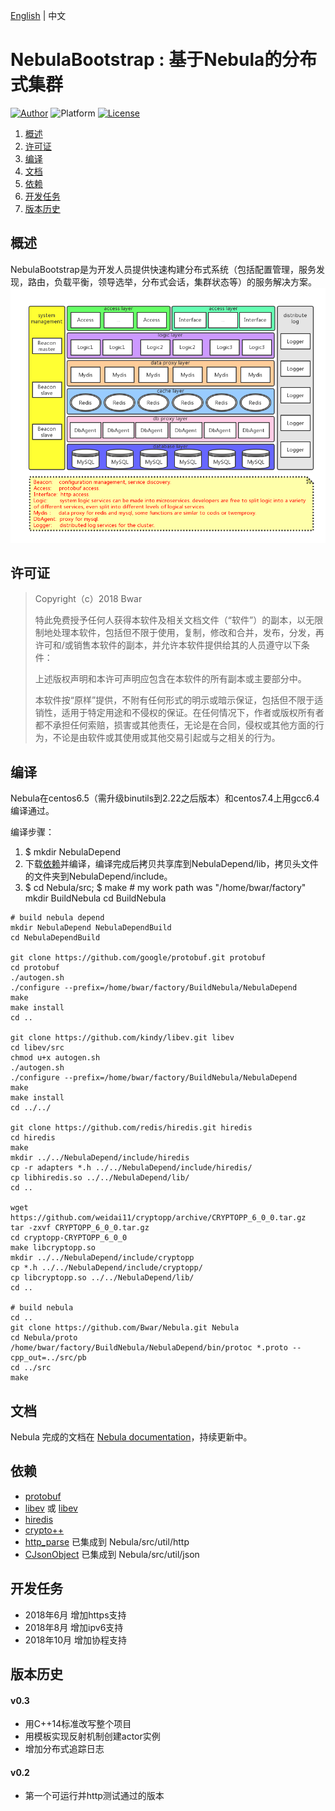 [English](/README.md) | 中文
# NebulaBootstrap : 基于Nebula的分布式集群
[![Author](https://img.shields.io/badge/author-@Bwar-blue.svg?style=flat)](cqc@vip.qq.com)  ![Platform](https://img.shields.io/badge/platform-Linux-green.svg?style=flat) [![License](https://img.shields.io/github/license/mashape/apistatus.svg)](LICENSE)<br/>

1. [概述](#Overview)
2. [许可证](#License)
3. [编译](#Building)
4. [文档](#Documentation)
5. [依赖](#DependOn)
6. [开发任务](#TODO)
7. [版本历史](#ChangeLog)

<a name="Overview"></a>
## 概述 

NebulaBootstrap是为开发人员提供快速构建分布式系统（包括配置管理，服务发现，路由，负载平衡，领导选举，分布式会话，集群状态等）的服务解决方案。
![nebula_cluster](image/nebula_cluster.png)

<a name="License"></a>
## 许可证
> Copyright（c）2018 Bwar
>
> 特此免费授予任何人获得本软件及相关文档文件（“软件”）的副本，以无限制地处理本软件，包括但不限于使用，复制，修改和合并，发布，分发，再许可和/或销售本软件的副本，并允许本软件提供给其的人员遵守以下条件：
>
> 上述版权声明和本许可声明应包含在本软件的所有副本或主要部分中。
>
> 本软件按“原样”提供，不附有任何形式的明示或暗示保证，包括但不限于适销性，适用于特定用途和不侵权的保证。在任何情况下，作者或版权所有者都不承担任何索赔，损害或其他责任，无论是在合同，侵权或其他方面的行为，不论是由软件或其使用或其他交易引起或与之相关的行为。

<a name="Building"></a>
## 编译
Nebula在centos6.5（需升级binutils到2.22之后版本）和centos7.4上用gcc6.4编译通过。

编译步骤：
  1. $ mkdir NebulaDepend
  2. 下载[依赖](#DependOn)并编译，编译完成后拷贝共享库到NebulaDepend/lib，拷贝头文件的文件夹到NebulaDepend/include。
  3. $ cd Nebula/src; $ make
    # my work path was "/home/bwar/factory"
    mkdir BuildNebula
    cd BuildNebula
     
    # build nebula depend
    mkdir NebulaDepend NebulaDependBuild
    cd NebulaDependBuild
    
    git clone https://github.com/google/protobuf.git protobuf
    cd protobuf
    ./autogen.sh
    ./configure --prefix=/home/bwar/factory/BuildNebula/NebulaDepend
    make
    make install
    cd ..
    
    git clone https://github.com/kindy/libev.git libev
    cd libev/src
    chmod u+x autogen.sh
    ./autogen.sh
    ./configure --prefix=/home/bwar/factory/BuildNebula/NebulaDepend
    make
    make install
    cd ../../
    
    git clone https://github.com/redis/hiredis.git hiredis
    cd hiredis
    make
    mkdir ../../NebulaDepend/include/hiredis
    cp -r adapters *.h ../../NebulaDepend/include/hiredis/
    cp libhiredis.so ../../NebulaDepend/lib/
    cd ..
    
    wget https://github.com/weidai11/cryptopp/archive/CRYPTOPP_6_0_0.tar.gz
    tar -zxvf CRYPTOPP_6_0_0.tar.gz
    cd cryptopp-CRYPTOPP_6_0_0
    make libcryptopp.so
    mkdir ../../NebulaDepend/include/cryptopp
    cp *.h ../../NebulaDepend/include/cryptopp/
    cp libcryptopp.so ../../NebulaDepend/lib/
    cd ..
    
    # build nebula
    cd ..
    git clone https://github.com/Bwar/Nebula.git Nebula
    cd Nebula/proto
    /home/bwar/factory/BuildNebula/NebulaDepend/bin/protoc *.proto --cpp_out=../src/pb
    cd ../src
    make

<a name="Documentation"></a>
## 文档
Nebula 完成的文档在 [Nebula documentation](https://github.com/Bwar/Nebula/wiki)，持续更新中。

<a name="DependOn"></a>
## 依赖 
   * [protobuf](https://github.com/google/protobuf)
   * [libev](http://software.schmorp.de/pkg/libev.html) 或 [libev](https://github.com/kindy/libev)
   * [hiredis](https://github.com/redis/hiredis)
   * [crypto++](http://www.cryptopp.com)
   * [http_parse](https://github.com/nodejs/http-parser) 已集成到 Nebula/src/util/http
   * [CJsonObject](https://github.com/Bwar/CJsonObject) 已集成到 Nebula/src/util/json

<a name="TODO"></a>
## 开发任务
   - 2018年6月 增加https支持
   - 2018年8月 增加ipv6支持
   - 2018年10月 增加协程支持

<a name="ChangeLog"></a>
## 版本历史
#### v0.3
   - 用C++14标准改写整个项目
   - 用模板实现反射机制创建actor实例
   - 增加分布式追踪日志
#### v0.2
   - 第一个可运行并http测试通过的版本
<br/>


